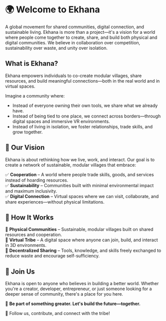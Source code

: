 # 🌍 Welcome to Ekhana

A global movement for shared communities, digital connection, and sustainable living.
Ekhana is more than a project—it's a vision for a world where people come together to create, share, and build both physical and digital communities. We believe in collaboration over competition, sustainability over waste, and unity over isolation.

## What is Ekhana?

Ekhana empowers individuals to co-create modular villages, share resources, and build meaningful connections—both in the real world and in virtual spaces.

Imagine a community where:

- Instead of everyone owning their own tools, we share what we already have.
- Instead of being tied to one place, we connect across borders—through digital spaces and immersive VR environments.
- Instead of living in isolation, we foster relationships, trade skills, and grow together.

## 🌱 Our Vision

Ekhana is about rethinking how we live, work, and interact. Our goal is to create a network of sustainable, modular villages that embrace:

✅ **Cooperation** – A world where people trade skills, goods, and services instead of hoarding resources.  
✅ **Sustainability** – Communities built with minimal environmental impact and maximum inclusivity.  
✅ **Digital Connection** – Virtual spaces where we can visit, collaborate, and share experiences—without physical limitations.

## 🏡 How It Works

🔹 **Physical Communities** – Sustainable, modular villages built on shared resources and cooperation.  
🔹 **Virtual Tribe** – A digital space where anyone can join, build, and interact in 3D environments.  
🔹 **Decentralized Sharing** – Tools, knowledge, and skills freely exchanged to reduce waste and encourage self-sufficiency.

## 🤝 Join Us

Ekhana is open to anyone who believes in building a better world. Whether you're a creator, developer, entrepreneur, or just someone looking for a deeper sense of community, there's a place for you here.

🌟 **Be part of something greater. Let's build the future—together.**

📌 Follow us, contribute, and connect with the tribe!
